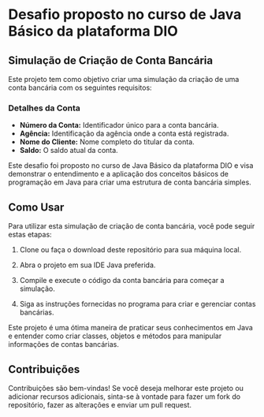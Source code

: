 # Desafio proposto no curso de Java Básico da plataforma DIO

## Simulação de Criação de Conta Bancária

Este projeto tem como objetivo criar uma simulação da criação de uma conta bancária com os seguintes requisitos:

### Detalhes da Conta

- **Número da Conta:** Identificador único para a conta bancária.
- **Agência:** Identificação da agência onde a conta está registrada.
- **Nome do Cliente:** Nome completo do titular da conta.
- **Saldo:** O saldo atual da conta.

Este desafio foi proposto no curso de Java Básico da plataforma DIO e visa demonstrar o entendimento e a aplicação dos conceitos básicos de programação em Java para criar uma estrutura de conta bancária simples.

## Como Usar

Para utilizar esta simulação de criação de conta bancária, você pode seguir estas etapas:

1. Clone ou faça o download deste repositório para sua máquina local.

2. Abra o projeto em sua IDE Java preferida.

3. Compile e execute o código da conta bancária para começar a simulação.

4. Siga as instruções fornecidas no programa para criar e gerenciar contas bancárias.

Este projeto é uma ótima maneira de praticar seus conhecimentos em Java e entender como criar classes, objetos e métodos para manipular informações de contas bancárias.

## Contribuições

Contribuições são bem-vindas! Se você deseja melhorar este projeto ou adicionar recursos adicionais, sinta-se à vontade para fazer um fork do repositório, fazer as alterações e enviar um pull request.



